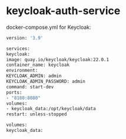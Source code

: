 # keycloak-auth-service

docker-compose.yml for Keycloak:
```bash
version: '3.9'

services:
keycloak:
image: quay.io/keycloak/keycloak:22.0.1
container_name: keycloak
environment:
KEYCLOAK_ADMIN: admin
KEYCLOAK_ADMIN_PASSWORD: admin
command: start-dev
ports:
- "8180:8080"
volumes:
- keycloak_data:/opt/keycloak/data
restart: unless-stopped

volumes:
keycloak_data:
```

